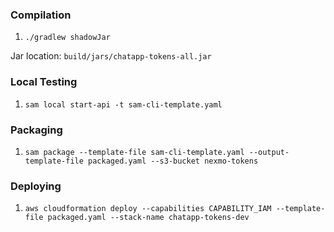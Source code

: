 ### Compilation
1) `./gradlew shadowJar`

Jar location: `build/jars/chatapp-tokens-all.jar`
 
### Local Testing
1) `sam local start-api -t sam-cli-template.yaml`

### Packaging
1) `sam package --template-file sam-cli-template.yaml --output-template-file packaged.yaml --s3-bucket nexmo-tokens`

### Deploying
1) `aws cloudformation deploy --capabilities CAPABILITY_IAM --template-file packaged.yaml --stack-name chatapp-tokens-dev`
